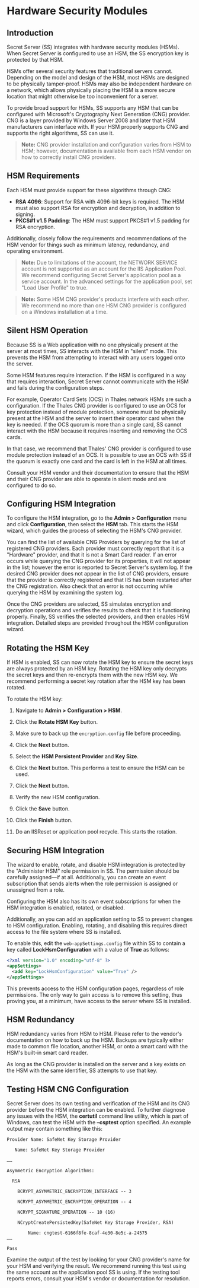 [title]: # (Hardware Security Modules)
[tags]: # (HSM,integration)
[priority]: # (1000)

# Hardware Security Modules

## Introduction

Secret Server (SS) integrates with hardware security modules (HSMs). When Secret Server is configured to use an HSM, the SS encryption key is protected by that HSM.

HSMs offer several security features that traditional servers cannot. Depending on the model and design of the HSM, most HSMs are designed to be physically tamper-proof. HSMs may also be independent hardware on a network, which allows physically placing the HSM is a more secure location that might otherwise be too inconvenient for a server.

To provide broad support for HSMs, SS supports any HSM that can be configured with Microsoft's Cryptography Next Generation (CNG) provider. CNG is a layer provided by Windows Server 2008 and later that HSM manufacturers can interface with. If your HSM properly supports CNG and supports the right algorithms, SS can use it.

> **Note:** CNG provider installation and configuration varies from HSM to HSM; however, documentation is available from each HSM vendor on how to correctly install CNG providers.

## HSM Requirements

Each HSM must provide support for these algorithms through CNG:

- **RSA 4096**: Support for RSA with 4096-bit keys is required. The HSM must also support RSA for encryption and decryption, in addition to signing.
- **PKCS#1 v1.5 Padding**: The HSM must support PKCS#1 v1.5 padding for RSA encryption.

Additionally, closely follow the requirements and recommendations of the HSM vendor for things such as minimum latency, redundancy, and operating environment.

> **Note:** Due to limitations of the account, the NETWORK SERVICE account is not supported as an account for the IIS Application Pool. We recommend configuring Secret Server's application pool as a service account. In the advanced settings for the application pool, set "Load User Profile" to true.

> **Note:** Some HSM CNG provider's products interfere with each other. We recommend no more than one HSM CNG provider is configured on a Windows installation at a time.

## Silent HSM Operation

Because SS is a Web application with no one physically present at the server at most times, SS interacts with the HSM in "silent" mode. This prevents the HSM from attempting to interact with any users logged onto the server.

Some HSM features require interaction. If the HSM is configured in a way that requires interaction, Secret Server cannot communicate with the HSM and fails during the configuration steps.

For example, Operator Card Sets (OCS) in Thales network HSMs are such a configuration. If the Thales CNG provider is configured to use an OCS for key protection instead of module protection, someone must be physically present at the HSM and the server to insert their operator card when the key is needed. If the OCS quorum is more than a single card, SS cannot interact with the HSM because it requires inserting and removing the OCS cards.

In that case, we recommend that Thales' CNG provider is configured to use module protection instead of an OCS. It is possible to use an OCS with SS if the quorum is exactly one card and the card is left in the HSM at all times.

Consult your HSM vendor and their documentation to ensure that the HSM and their CNG provider are able to operate in silent mode and are configured to do so.

## Configuring HSM Integration

To configure the HSM integration, go to the **Admin > Configuration** menu and click **Configuration**, then select the **HSM** tab. This starts the HSM wizard, which guides the process of selecting the HSM's CNG provider.

You can find the list of available CNG Providers by querying for the list of registered CNG providers. Each provider must correctly report that it is a "Hardware" provider, and that it is not a Smart Card reader. If an error occurs while querying the CNG provider for its properties, it will not appear in the list; however the error is reported to Secret Server's system log. If the desired CNG provider does not appear in the list of CNG providers, ensure that the provider is correctly registered and that IIS has been restarted after the CNG registration. Also check that an error is not occurring while querying the HSM by examining the system log.

Once the CNG providers are selected, SS simulates encryption and decryption operations and verifies the results to check that it is functioning properly. Finally, SS verifies the selected providers, and then enables HSM integration. Detailed steps are provided throughout the HSM configuration wizard.

## Rotating the HSM Key

If HSM is enabled, SS can now rotate the HSM key to ensure the secret keys are always protected by an HSM key. Rotating the HSM key only decrypts the secret keys and then re-encrypts them with the new HSM key. We recommend performing a secret key rotation after the HSM key has been rotated.

To rotate the HSM key:

1. Navigate to **Admin \> Configuration \> HSM**.

1. Click the **Rotate HSM Key** button.

1. Make sure to back up the `encryption.config` file before proceeding.

1. Click the **Next** button.

1. Select the **HSM Persistent Provider** and **Key Size**.

1. Click the **Next** button. This performs a test to ensure the HSM can be used.

1. Click the **Next** button.

1. Verify the new HSM configuration.

1. Click the **Save** button.

1. Click the **Finish** button.

1. Do an IISReset or application pool recycle. This starts the rotation.


## Securing HSM Integration

The wizard to enable, rotate, and disable HSM integration is protected by the "Administer HSM" role permission in SS. The permission should be carefully assigned—if at all. Additionally, you can create an event subscription that sends alerts when the role permission is assigned or unassigned from a role.

Configuring the HSM also has its own event subscriptions for when the HSM integration is enabled, rotated, or disabled.

Additionally, an you can add an application setting  to SS to prevent changes to HSM configuration. Enabling, rotating, and disabling this requires direct access to the file system where SS is installed.

To enable this, edit the `web-appSettings.config` file within SS to contain a key called **LockHsmConfiguration** with a value of **True** as follows:

```xml
<?xml version="1.0" encoding="utf-8" ?>
<appSettings>
  <add key="LockHsmConfiguration" value="True" />
</appSettings>
```

This prevents access to the HSM configuration pages, regardless of role permissions. The only way to gain access is to remove this setting, thus proving you, at a minimum, have access to the server where SS is installed.

## HSM Redundancy

HSM redundancy varies from HSM to HSM. Please refer to the vendor's documentation on how to back up the HSM. Backups are typically either made to common file location, another HSM, or onto a smart card with the HSM's built-in smart card reader.

As long as the CNG provider is installed on the server and a key exists on the HSM with the same identifier, SS attempts to use that key.

## Testing HSM CNG Configuration

Secret Server does its own testing and verification of the HSM and its CNG provider before the HSM integration can be enabled. To further diagnose any issues with the HSM, the **certutil** command line utility, which is part of Windows, can test the HSM with the **–csptest** option specified. An example output may contain something like this:

```
Provider Name: SafeNet Key Storage Provider

   Name: SafeNet Key Storage Provider

……

Asymmetric Encryption Algorithms:

  RSA

  	BCRYPT_ASYMMETRIC_ENCRYPTION_INTERFACE -- 3

  	NCRYPT_ASYMMETRIC_ENCRYPTION_OPERATION -- 4

  	NCRYPT_SIGNATURE_OPERATION -- 10 (16)

	NCryptCreatePersistedKey(SafeNet Key Storage Provider, RSA)

		Name: cngtest-6166f8fe-8caf-4e30-8e5c-a-24575
……

Pass
```

Examine the output of the test by looking for your CNG provider's name for your HSM and verifying the result. We recommend running this test using the same account as the application pool SS is using. If the testing tool reports errors, consult your HSM's vendor or documentation for resolution.